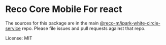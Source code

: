 # Reco Core Mobile For react

The sources for this package are in the main [@reco-m/ipark-white-circle-service](http://192.168.1.247/summary/framework%2FRECO8.Mobile.git) repo. Please file issues and pull requests against that repo.

License: MIT
